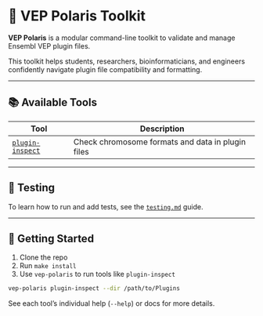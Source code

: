 # 🌟 VEP Polaris Toolkit

**VEP Polaris** is a modular command-line toolkit to validate and manage Ensembl VEP plugin files.

This toolkit helps students, researchers, bioinformaticians, and engineers confidently navigate plugin file compatibility and formatting.

---

## 📚 Available Tools

| Tool                                  | Description                                       |
| ------------------------------------- | ------------------------------------------------- |
| [`plugin-inspect`](plugin-inspect.md) | Check chromosome formats and data in plugin files |

---

## 🧪 Testing

To learn how to run and add tests, see the [`testing.md`](testing.md) guide.

---

## 🚀 Getting Started

1. Clone the repo
2. Run `make install`
3. Use `vep-polaris` to run tools like `plugin-inspect`

```bash
vep-polaris plugin-inspect --dir /path/to/Plugins
```

See each tool’s individual help (`--help`) or docs for more details.
